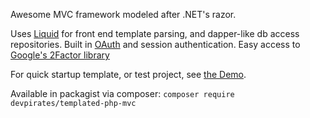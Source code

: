 Awesome MVC framework modeled after .NET's razor.

Uses [Liquid](https://github.com/kalimatas/php-liquid) for front end template parsing, and dapper-like db access repositories. Built in [OAuth](http://github.com/bshaffer/oauth2-server-php) and session authentication. Easy access to [Google's 2Factor library](https://github.com/sonata-project/GoogleAuthenticator)

For quick startup template, or test project, see [the Demo](https://github.com/Nixon-Joseph/TemplatedPHPMVC_Demo).

Available in packagist via composer: `composer require devpirates/templated-php-mvc`
